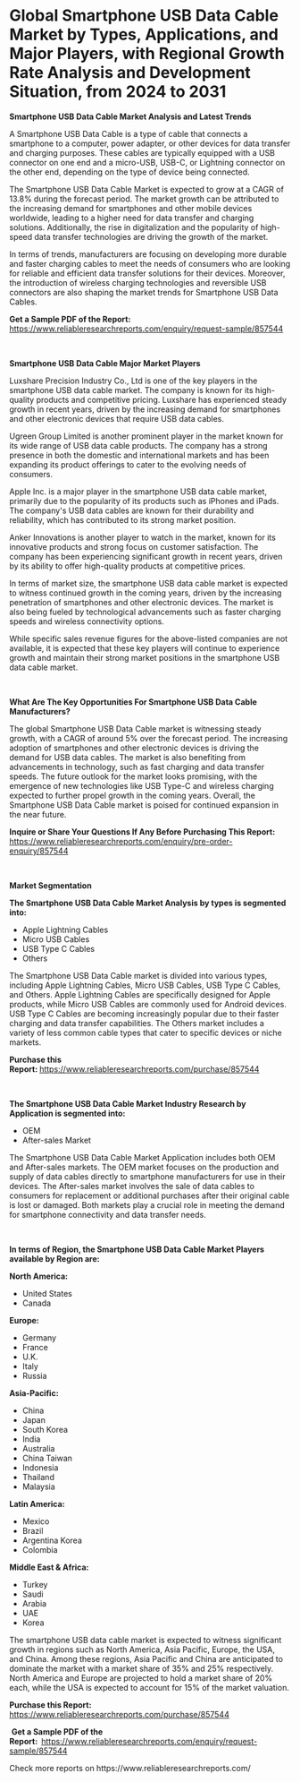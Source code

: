 <p><h1>Global Smartphone USB Data Cable Market by Types, Applications, and Major Players, with Regional Growth Rate Analysis and Development Situation, from 2024 to 2031</h1></p><p><strong>Smartphone USB Data Cable Market Analysis and Latest Trends</strong></p>
<p><p>A Smartphone USB Data Cable is a type of cable that connects a smartphone to a computer, power adapter, or other devices for data transfer and charging purposes. These cables are typically equipped with a USB connector on one end and a micro-USB, USB-C, or Lightning connector on the other end, depending on the type of device being connected.</p><p>The Smartphone USB Data Cable Market is expected to grow at a CAGR of 13.8% during the forecast period. The market growth can be attributed to the increasing demand for smartphones and other mobile devices worldwide, leading to a higher need for data transfer and charging solutions. Additionally, the rise in digitalization and the popularity of high-speed data transfer technologies are driving the growth of the market.</p><p>In terms of trends, manufacturers are focusing on developing more durable and faster charging cables to meet the needs of consumers who are looking for reliable and efficient data transfer solutions for their devices. Moreover, the introduction of wireless charging technologies and reversible USB connectors are also shaping the market trends for Smartphone USB Data Cables.</p></p>
<p><strong>Get a Sample PDF of the Report:&nbsp;</strong> <a href="https://www.reliableresearchreports.com/enquiry/request-sample/857544">https://www.reliableresearchreports.com/enquiry/request-sample/857544</a></p>
<p>&nbsp;</p>
<p><strong>Smartphone USB Data Cable Major Market Players</strong></p>
<p><p>Luxshare Precision Industry Co., Ltd is one of the key players in the smartphone USB data cable market. The company is known for its high-quality products and competitive pricing. Luxshare has experienced steady growth in recent years, driven by the increasing demand for smartphones and other electronic devices that require USB data cables.</p><p>Ugreen Group Limited is another prominent player in the market known for its wide range of USB data cable products. The company has a strong presence in both the domestic and international markets and has been expanding its product offerings to cater to the evolving needs of consumers.</p><p>Apple Inc. is a major player in the smartphone USB data cable market, primarily due to the popularity of its products such as iPhones and iPads. The company's USB data cables are known for their durability and reliability, which has contributed to its strong market position.</p><p>Anker Innovations is another player to watch in the market, known for its innovative products and strong focus on customer satisfaction. The company has been experiencing significant growth in recent years, driven by its ability to offer high-quality products at competitive prices.</p><p>In terms of market size, the smartphone USB data cable market is expected to witness continued growth in the coming years, driven by the increasing penetration of smartphones and other electronic devices. The market is also being fueled by technological advancements such as faster charging speeds and wireless connectivity options.</p><p>While specific sales revenue figures for the above-listed companies are not available, it is expected that these key players will continue to experience growth and maintain their strong market positions in the smartphone USB data cable market.</p></p>
<p>&nbsp;</p>
<p><strong>What Are The Key Opportunities For Smartphone USB Data Cable Manufacturers?</strong></p>
<p><p>The global Smartphone USB Data Cable market is witnessing steady growth, with a CAGR of around 5% over the forecast period. The increasing adoption of smartphones and other electronic devices is driving the demand for USB data cables. The market is also benefiting from advancements in technology, such as fast charging and data transfer speeds. The future outlook for the market looks promising, with the emergence of new technologies like USB Type-C and wireless charging expected to further propel growth in the coming years. Overall, the Smartphone USB Data Cable market is poised for continued expansion in the near future.</p></p>
<p><strong>Inquire or Share Your Questions If Any Before Purchasing This Report:</strong> <a href="https://www.reliableresearchreports.com/enquiry/pre-order-enquiry/857544">https://www.reliableresearchreports.com/enquiry/pre-order-enquiry/857544</a></p>
<p>&nbsp;</p>
<p><strong>Market Segmentation</strong></p>
<p><strong>The Smartphone USB Data Cable Market Analysis by types is segmented into:</strong></p>
<p><ul><li>Apple Lightning Cables</li><li>Micro USB Cables</li><li>USB Type C Cables</li><li>Others</li></ul></p>
<p><p>The Smartphone USB Data Cable market is divided into various types, including Apple Lightning Cables, Micro USB Cables, USB Type C Cables, and Others. Apple Lightning Cables are specifically designed for Apple products, while Micro USB Cables are commonly used for Android devices. USB Type C Cables are becoming increasingly popular due to their faster charging and data transfer capabilities. The Others market includes a variety of less common cable types that cater to specific devices or niche markets.</p></p>
<p><strong>Purchase this Report:&nbsp;</strong><a href="https://www.reliableresearchreports.com/purchase/857544">https://www.reliableresearchreports.com/purchase/857544</a></p>
<p>&nbsp;</p>
<p><strong>The Smartphone USB Data Cable Market Industry Research by Application is segmented into:</strong></p>
<p><ul><li>OEM</li><li>After-sales Market</li></ul></p>
<p><p>The Smartphone USB Data Cable Market Application includes both OEM and After-sales markets. The OEM market focuses on the production and supply of data cables directly to smartphone manufacturers for use in their devices. The After-sales market involves the sale of data cables to consumers for replacement or additional purchases after their original cable is lost or damaged. Both markets play a crucial role in meeting the demand for smartphone connectivity and data transfer needs.</p></p>
<p>&nbsp;</p>
<p><strong>In terms of Region, the Smartphone USB Data Cable Market Players available by Region are:</strong></p>
<p>
    <p> <strong> North America: </strong>
        <ul>
            <li>United States</li>
            <li>Canada</li>
        </ul>
        </p> 
    <p> <strong> Europe: </strong>
        <ul>
            <li>Germany</li>
            <li>France</li>
            <li>U.K.</li>
            <li>Italy</li>
            <li>Russia</li>
        </ul>
        </p> 
    <p> <strong> Asia-Pacific: </strong>
        <ul>
            <li>China</li>
            <li>Japan</li>
            <li>South Korea</li>
            <li>India</li>
            <li>Australia</li>
            <li>China Taiwan</li>
            <li>Indonesia</li>
            <li>Thailand</li>
            <li>Malaysia</li>
        </ul>
        </p> 
    <p> <strong> Latin America: </strong>
        <ul>
            <li>Mexico</li>
            <li>Brazil</li>
            <li>Argentina Korea</li>
            <li>Colombia</li>
        </ul>
        </p> 
    <p> <strong> Middle East & Africa: </strong>
        <ul>
            <li>Turkey</li>
            <li>Saudi</li>
            <li>Arabia</li>
            <li>UAE</li>
            <li>Korea</li>
        </ul>
    </p>
    </p>
<p><p>The smartphone USB data cable market is expected to witness significant growth in regions such as North America, Asia Pacific, Europe, the USA, and China. Among these regions, Asia Pacific and China are anticipated to dominate the market with a market share of 35% and 25% respectively. North America and Europe are projected to hold a market share of 20% each, while the USA is expected to account for 15% of the market valuation.</p></p>
<p><strong>Purchase this Report: </strong><a href="https://www.reliableresearchreports.com/purchase/857544">https://www.reliableresearchreports.com/purchase/857544</a></p>
<p>&nbsp;<strong>Get a Sample PDF of the Report:&nbsp;&nbsp;</strong><a href="https://www.reliableresearchreports.com/enquiry/request-sample/857544">https://www.reliableresearchreports.com/enquiry/request-sample/857544</a></p>
<p><strong></strong></p>
<p>Check more reports on https://www.reliableresearchreports.com/</p>